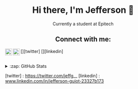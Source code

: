<h1 align='center'>Hi there, I'm Jefferson 👋</h1>

<p align='center'>Currently a student at Epitech</a></p>


<h2 align='center'>Connect with me:</h2>

[<img align="left" alt="jeffg__ | Twitter" width="22px" src="https://cdn.jsdelivr.net/npm/simple-icons@v3/icons/twitter.svg" />][twitter]
[<img align="left" alt="Jefferson Guiot | LinkedIn" width="22px" src="https://cdn.jsdelivr.net/npm/simple-icons@v3/icons/linkedin.svg" />][linkedin]

<br />

<details>
  <summary>:zap: GitHub Stats</summary>

<img src="https://github-readme-stats.vercel.app/api/top-langs/?username=jeffersongt&layout=compact&theme=midnight-purple&langs_count=6&hide=shell,makefile" width="45%" />

</details>

[twitter] : https://twitter.com/jeffg__
[linkedin] : www.linkedin.com/in/jefferson-guiot-23327b173
